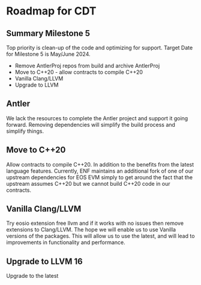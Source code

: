 # Roadmap for CDT

## Summary Milestone 5
Top priority is clean-up of the code and optimizing for support. Target Date for Milestone 5 is May/June 2024.
- Remove AntlerProj repos from build and archive AntlerProj
- Move to C++20 - allow contracts to compile C++20
- Vanilla Clang/LLVM
- Upgrade to LLVM


## Antler
We lack the resources to complete the Antler project and support it going forward. Removing dependencies will simplify the build process and simplify things.

## Move to C++20
Allow contracts to compile C++20. In addition to the benefits from the latest language features. Currently, ENF maintains an additional fork of one of our upstream dependencies for EOS EVM simply to get around the fact that the upstream assumes C++20 but we cannot build C++20 code in our contracts.

## Vanilla Clang/LLVM
Try eosio extension free llvm and if it works with no issues then remove extensions to Clang/LLVM. The hope we will enable us to use Vanilla versions of the packages. This will allow us to use the latest, and will lead to improvements in functionality and performance.

## Upgrade to LLVM 16
Upgrade to the latest
